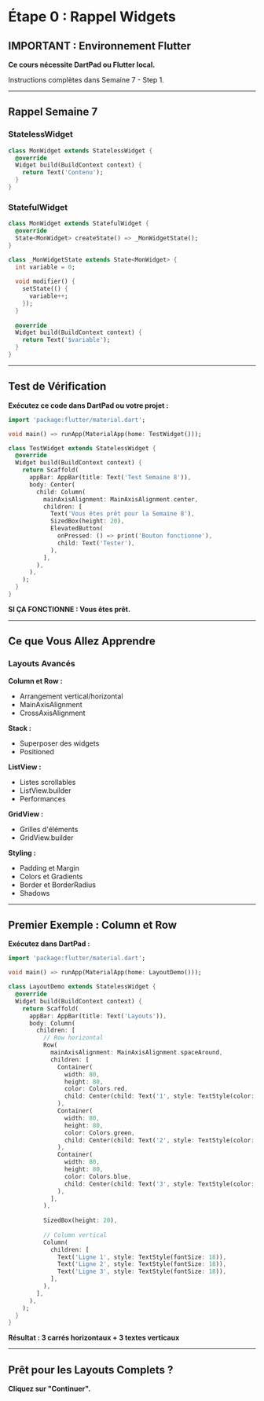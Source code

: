 # Étape 0 : Rappel Widgets

## IMPORTANT : Environnement Flutter

**Ce cours nécessite DartPad ou Flutter local.**

Instructions complètes dans Semaine 7 - Step 1.

---

## Rappel Semaine 7

### StatelessWidget

```dart
class MonWidget extends StatelessWidget {
  @override
  Widget build(BuildContext context) {
    return Text('Contenu');
  }
}
```

### StatefulWidget

```dart
class MonWidget extends StatefulWidget {
  @override
  State<MonWidget> createState() => _MonWidgetState();
}

class _MonWidgetState extends State<MonWidget> {
  int variable = 0;
  
  void modifier() {
    setState(() {
      variable++;
    });
  }
  
  @override
  Widget build(BuildContext context) {
    return Text('$variable');
  }
}
```

---

## Test de Vérification

**Exécutez ce code dans DartPad ou votre projet :**

```dart
import 'package:flutter/material.dart';

void main() => runApp(MaterialApp(home: TestWidget()));

class TestWidget extends StatelessWidget {
  @override
  Widget build(BuildContext context) {
    return Scaffold(
      appBar: AppBar(title: Text('Test Semaine 8')),
      body: Center(
        child: Column(
          mainAxisAlignment: MainAxisAlignment.center,
          children: [
            Text('Vous êtes prêt pour la Semaine 8'),
            SizedBox(height: 20),
            ElevatedButton(
              onPressed: () => print('Bouton fonctionne'),
              child: Text('Tester'),
            ),
          ],
        ),
      ),
    );
  }
}
```

**SI ÇA FONCTIONNE : Vous êtes prêt.**

---

## Ce que Vous Allez Apprendre

### Layouts Avancés

**Column et Row :**
- Arrangement vertical/horizontal
- MainAxisAlignment
- CrossAxisAlignment

**Stack :**
- Superposer des widgets
- Positioned

**ListView :**
- Listes scrollables
- ListView.builder
- Performances

**GridView :**
- Grilles d'éléments
- GridView.builder

**Styling :**
- Padding et Margin
- Colors et Gradients
- Border et BorderRadius
- Shadows

---

## Premier Exemple : Column et Row

**Exécutez dans DartPad :**

```dart
import 'package:flutter/material.dart';

void main() => runApp(MaterialApp(home: LayoutDemo()));

class LayoutDemo extends StatelessWidget {
  @override
  Widget build(BuildContext context) {
    return Scaffold(
      appBar: AppBar(title: Text('Layouts')),
      body: Column(
        children: [
          // Row horizontal
          Row(
            mainAxisAlignment: MainAxisAlignment.spaceAround,
            children: [
              Container(
                width: 80,
                height: 80,
                color: Colors.red,
                child: Center(child: Text('1', style: TextStyle(color: Colors.white, fontSize: 24))),
              ),
              Container(
                width: 80,
                height: 80,
                color: Colors.green,
                child: Center(child: Text('2', style: TextStyle(color: Colors.white, fontSize: 24))),
              ),
              Container(
                width: 80,
                height: 80,
                color: Colors.blue,
                child: Center(child: Text('3', style: TextStyle(color: Colors.white, fontSize: 24))),
              ),
            ],
          ),
          
          SizedBox(height: 20),
          
          // Column vertical
          Column(
            children: [
              Text('Ligne 1', style: TextStyle(fontSize: 18)),
              Text('Ligne 2', style: TextStyle(fontSize: 18)),
              Text('Ligne 3', style: TextStyle(fontSize: 18)),
            ],
          ),
        ],
      ),
    );
  }
}
```

**Résultat : 3 carrés horizontaux + 3 textes verticaux**

---

## Prêt pour les Layouts Complets ?

**Cliquez sur "Continuer".**


